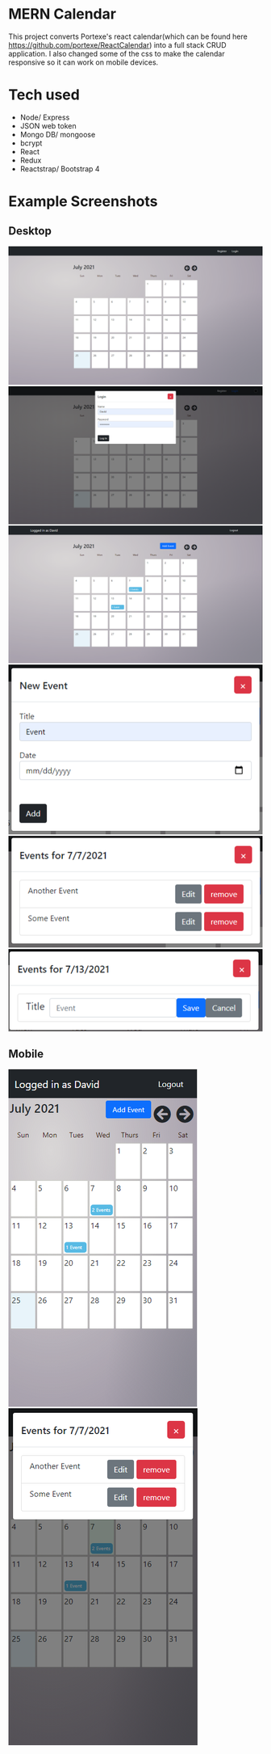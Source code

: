 # MERN Calendar

This project converts Portexe's react calendar(which can be found here https://github.com/portexe/ReactCalendar) into a full stack CRUD application. I also changed some of the css to make the calendar responsive so it can work on mobile devices.

# Tech used

- Node/ Express
- JSON web token
- Mongo DB/ mongoose
- bcrypt
- React
- Redux
- Reactstrap/ Bootstrap 4

# Example Screenshots

## Desktop

![index page](/images/main.png)
![log in modal](/images/login.png)
![index while logged in](/images/loggedin.png)
![new event modal](/images/modal.png)
![view event modal](/images/view.png)
![edit event menu](/images/edit.png)

## Mobile

![index page on mobile](/images/mobile1.png)
![modal on mobile](/images/mobile2.png)
